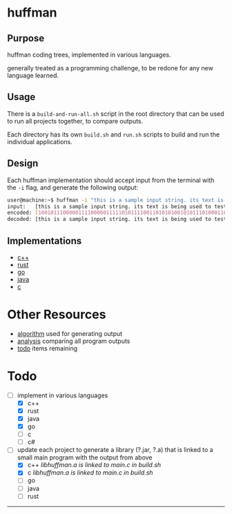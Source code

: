 # huffman
## Purpose
huffman coding trees, implemented in various languages.

generally treated as a programming challenge, to be redone for any new language learned.

## Usage
There is a `build-and-run-all.sh` script in the root directory that can be used to run all projects together, to compare outputs.

Each directory has its own `build.sh` and `run.sh` scripts to build and run the individual applications.

## Design
Each huffman implementation should accept input from the terminal with the `-i` flag, and generate the following output:

```bash
user@machine:~$ huffman -i "this is a sample input string. its text is being used to test the huffman coding tree."
input:   [this is a sample input string. its text is being used to test the huffman coding tree.]
encoded: [100101110000011110000011111010111100110101010010101110100011011110000111010111100010011100110001100000011110110110010111000100001111100110110100110011100000111101101011010000111101101111100000111011100111111000101011110011010011001111001011111011111011111000010000100001001101010111111011011010101100110000111101101111000110011011101110010]
decoded: [this is a sample input string. its text is being used to test the huffman coding tree.]
```

## Implementations
* [c++](c++-huffman/)
* [rust](rust-huffman/)
* [go](go-huffman/)
* [java](java-huffman/)
* [c](c-huffman/)

# Other Resources
* [algorithm](.docs/algorithm.md) used for generating output
* [analysis](.docs/analysis.md) comparing all program outputs
* [todo](.docs/todo.md) items remaining

# Todo
* [ ] implement in various languages
  * [x] c++
  * [x] rust
  * [x] java
  * [x] go
  * [ ] c
  * [ ] c#
* [ ] update each project to generate a library (?.jar, ?.a) that is linked to a small main program with the output from above
  * [x] c++ _libhuffman.a is linked to main.c in build.sh_
  * [x] c _libhuffman.a is linked to main.c in build.sh_
  * [ ] go
  * [ ] java
  * [ ] rust

---
